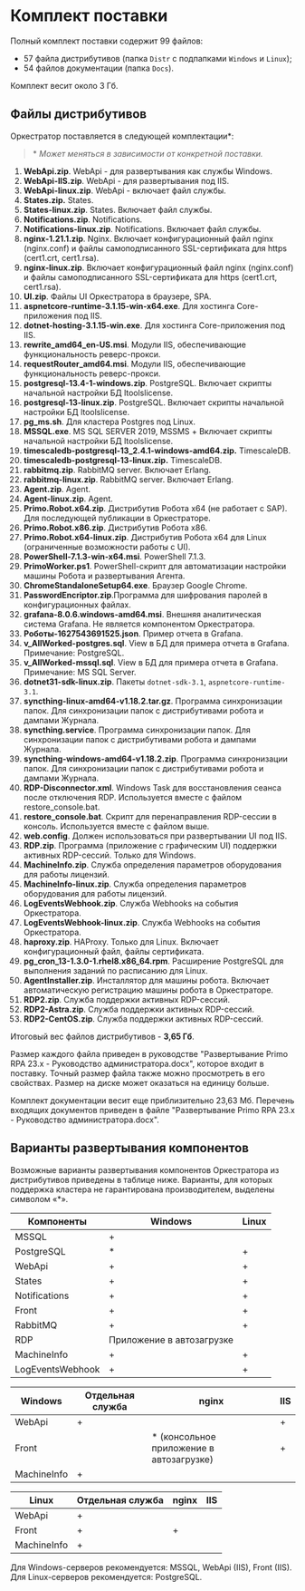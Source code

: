 # Комплект поставки

Полный комплект поставки содержит 99 файлов: 
* 57 файла дистрибутивов (папка `Distr` с подпапками `Windows` и `Linux`);
* 54 файлов документации (папка `Docs`). 
 
Комплект весит около 3 Гб.

## Файлы дистрибутивов 

Оркестратор поставляется в следующей комплектации\*:

> \* *Может меняться в зависимости от конкретной поставки.*

1. **WebApi.zip**. WebApi - для развертывания как службы Windows.
2. **WebApi-IIS.zip**. WebApi - для развертывания под IIS.
3. **WebApi-linux.zip**. WebApi - включает файл службы.
4. **States.zip.** States.
5. **States-linux.zip**. States. Включает файл службы.
6. **Notifications.zip**.	Notifications.
7. **Notifications-linux.zip**.	Notifications. Включает файл службы.
8. **nginx-1.21.1.zip**. Nginx. Включает конфигурационный файл nginx (nginx.conf) и файлы самоподписанного SSL-сертификата для https (cert1.crt, cert1.rsa).
9. **nginx-linux.zip**. Включает конфигурационный файл nginx (nginx.conf) и файлы самоподписанного SSL-сертификата для https (cert1.crt, cert1.rsa).
10. **UI.zip**. Файлы UI Оркестратора в браузере, SPA.
11. **aspnetcore-runtime-3.1.15-win-x64.exe**. Для хостинга Core-приложения под IIS.
12. **dotnet-hosting-3.1.15-win.exe**. Для хостинга Core-приложения под IIS.
13. **rewrite_amd64_en-US.msi**. Модули IIS, обеспечивающие функциональность реверс-прокси.
14. **requestRouter_amd64.msi**. Модули IIS, обеспечивающие функциональность реверс-прокси.
15. **postgresql-13.4-1-windows.zip**. PostgreSQL. Включает скрипты начальной настройки БД ltoolslicense.
16. **postgresql-13-linux.zip**. PostgreSQL. Включает скрипты начальной настройки БД ltoolslicense.
17. **pg_ms.sh**. Для кластера Postgres под Linux.
18. **MSSQL.exe**. MS SQL SERVER 2019, MSSMS	+	Включает скрипты начальной настройки БД ltoolslicense.
19. **timescaledb-postgresql-13_2.4.1-windows-amd64.zip.** TimescaleDB.
20. **timescaledb-postgresql-13-linux.zip.** TimescaleDB.
21. **rabbitmq.zip**. RabbitMQ server. Включает Erlang.
22. **rabbitmq-linux.zip**.	RabbitMQ server. Включает Erlang.
23. **Agent.zip**. Agent.
24. **Agent-linux.zip**. Agent.
25. **Primo.Robot.x64.zip**. Дистрибутив Робота x64 (не работает с SAP). Для последующей публикации в Оркестраторе.
26. **Primo.Robot.x86.zip**. Дистрибутив Робота x86.
27. **Primo.Robot.x64-linux.zip**. Дистрибутив Робота x64 для Linux (ограниченные возможности работы с UI).
28. **PowerShell-7.1.3-win-x64.msi**. PowerShell 7.1.3.
29. **PrimoWorker.ps1**. PowerShell-скрипт для автоматизации настройки машины Робота и развертывания Агента.
30. **ChromeStandaloneSetup64.exe**. Браузер Google Chrome.
31. **PasswordEncriptor.zip**.Программа для шифрования паролей в конфигурационных файлах.
32. **grafana-8.0.6.windows-amd64.msi**. Внешняя аналитическая система Grafana. Не является компонентом Оркестратора.
33. **Роботы-1627543691525.json**. Пример отчета в Grafana.
34. **v_AllWorked-postgres.sql**.	View в БД для примера отчета в Grafana. Примечание: PostgreSQL.
35. **v_AllWorked-mssql.sql**. View в БД для примера отчета в Grafana. Примечание:	MS SQL Server.
36. **dotnet31-sdk-linux.zip**. Пакеты `dotnet-sdk-3.1`, `aspnetcore-runtime-3.1`.
37. **syncthing-linux-amd64-v1.18.2.tar.gz**. Программа синхронизации папок. Для синхронизации папок с дистрибутивами робота и дампами Журнала.
38. **syncthing.service**. Программа синхронизации папок. Для синхронизации папок с дистрибутивами робота и дампами Журнала.
39. **syncthing-windows-amd64-v1.18.2.zip**. Программа синхронизации папок. Для синхронизации папок с дистрибутивами робота и дампами Журнала.
40. **RDP-Disconnector.xml**. Windows Task для восстановления сеанса после отключения RDP. Используется вместе с файлом restore_console.bat.
41. **restore_console.bat**. Скрипт для перенаправления RDP-сессии в консоль. Используется вместе с файлом выше.
42. **web.config**. Должен использоваться при развертывании UI под IIS.
43. **RDP.zip**. Программа (приложение с графическим UI) поддержки активных RDP-сессий. Только для Windows.
44. **MachineInfo.zip**. Служба определения параметров оборудования для работы лицензий.
45. **MachineInfo-linux.zip**. Служба определения параметров оборудования для работы лицензий.
46. **LogEventsWebhook.zip**.	Служба Webhooks на события Оркестратора.
47. **LogEventsWebhook-linux.zip**. Служба Webhooks на события Оркестратора.
48. **haproxy.zip**. HAProxy. Только для Linux. Включает конфигурационный файл, файлы сертификата.
49. **pg_cron_13-1.3.0-1.rhel8.x86_64.rpm**. Расширение PostgreSQL для выполнения заданий по расписанию для Linux.
50. **AgentInstaller.zip**. Инсталлятор для машины робота. Включает автоматическую регистрацию машины робота в Оркестраторе.
51. **RDP2.zip**. Служба поддержки активных RDP-сессий.
52. **RDP2-Astra.zip**. Служба поддержки активных RDP-сессий.
53. **RDP2-CentOS.zip**. Служба поддержки активных RDP-сессий.

Итоговый вес файлов дистрибутивов -	**3,65 Гб**. 

Размер каждого файла приведен в руководстве "Развертывание Primo RPA 23.x - Руководство администратора.docx", которое входит в поставку. Точный размер файла также можно просмотреть в его свойствах. Размер на диске может оказаться на единицу больше.

Комплект документации весит еще приблизительно 23,63 Mб. Перечень входящих документов приведен в файле "Развертывание Primo RPA 23.x - Руководство администратора.docx".

## Варианты развертывания компонентов

Возможные варианты развертывания компонентов Оркестратора из дистрибутивов приведены в таблице ниже. Варианты, для которых поддержка кластера не гарантирована производителем, выделены символом «*».

| Компоненты | Windows | Linux |
| ---------- | ------- | ----- |
| MSSQL      | +       |   |
| PostgreSQL | \*      | + |
| WebApi     | +       | + |
| States     | +       | + |
| Notifications | +    | + |
| Front      | +       | + |
| RabbitMQ   | +       | + |
| RDP        | Приложение в автозагрузке |  |
| MachineInfo | +      | + |
| LogEventsWebhook | + | + |


| Windows | Отдельная служба | nginx   | IIS   |
| ------  | ---------------- | ------- | ----- |
| WebApi  |  +               |         | +     |
| Front   |                  | \* (консольное приложение в автозагрузке)| + |
| MachineInfo   |  +         |         |       |

| Linux   | Отдельная служба | nginx   | IIS   |
| ------  | ---------------- | ------- | ----- |
| WebApi  |  +               |         |       |
| Front   |  +               | +       |       |
| MachineInfo |  +           |         |       |


Для Windows-серверов рекомендуется: MSSQL, WebApi (IIS), Front (IIS).\
Для Linux-серверов рекомендуется: PostgreSQL.

